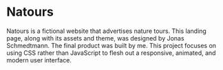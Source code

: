 # Natours

Natours is a fictional website that advertises nature tours. This landing page, along with its assets and theme, was designed by Jonas Schmedtmann. The final product was built by me. This project focuses on using CSS rather than JavaScript to flesh out a responsive, animated, and modern user interface.
